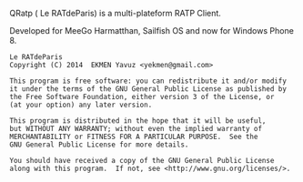 QRatp ( Le RATdeParis) is a multi-plateform RATP Client.

Developed for MeeGo Harmatthan, Sailfish OS and now for Windows Phone 8.

    Le RATdeParis
    Copyright (C) 2014  EKMEN Yavuz <yekmen@gmail.com>

    This program is free software: you can redistribute it and/or modify
    it under the terms of the GNU General Public License as published by
    the Free Software Foundation, either version 3 of the License, or
    (at your option) any later version.

    This program is distributed in the hope that it will be useful,
    but WITHOUT ANY WARRANTY; without even the implied warranty of
    MERCHANTABILITY or FITNESS FOR A PARTICULAR PURPOSE.  See the
    GNU General Public License for more details.

    You should have received a copy of the GNU General Public License
    along with this program.  If not, see <http://www.gnu.org/licenses/>.
